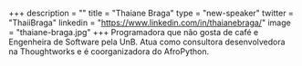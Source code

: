 +++
description = ""
title = "Thaiane Braga"
type = "new-speaker"
twitter = "ThaiiBraga"
linkedin = "https://www.linkedin.com/in/thaianebraga/"
image = "thaiane-braga.jpg"
+++
Programadora que não gosta de café e Engenheira de Software pela  UnB. Atua como consultora desenvolvedora na Thoughtworks e é coorganizadora do AfroPython.
